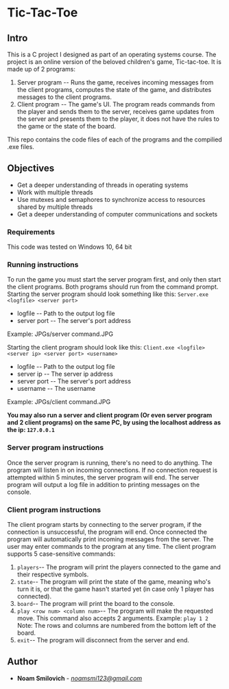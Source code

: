 # **Tic-Tac-Toe**
## Intro
This is a C project I designed as part of an operating systems course.
The project is an online version of the beloved children's game, Tic-tac-toe. It is made up of 2 programs:
 1. Server program -- Runs the game, receives incoming messages from the client programs, computes the state of the game, and distributes messages to the client programs.
 2. Client program -- The game's UI. The program reads commands from the player and sends them to the server, receives game updates from the server and presents them to the player, it does not have the rules to the game or the state of the board.

This repo contains the code files of each of the programs and the compilied .exe files.

## Objectives
- Get a deeper understanding of threads in operating systems
- Work with multiple threads
- Use mutexes and semaphores to synchronize access to resources shared by multiple threads
- Get a deeper understanding of computer communications and sockets

### Requirements
This code was tested on Windows 10, 64 bit
### Running instructions
To run the game you must start the server program first, and only then start the client programs. Both programs should run from the command prompt.
Starting the server program should look something like this: ```Server.exe <logfile> <server port>```
* logfile -- Path to the output log file
* server port -- The server's port address

Example: <img>JPGs/server command.JPG

Starting the client program should look like this: ```Client.exe <logfile> <server ip> <server port> <username>```
* logfile -- Path to the output log file
* server ip -- The server ip address
* server port -- The server's port address
* username -- The username

Example: <img>JPGs/client command.JPG

**You may also run a server and client program (Or even server program and 2 client programs) on the same PC, by using the localhost address as the ip: ```127.0.0.1```**

### Server program instructions
Once the server program is running, there's no need to do anything. The program will listen in on incoming connections. 
If no connection request is attempted within 5 minutes, the server program will end.
The server program will output a log file in addition to printing messages on the console.

### Client program instructions
The client program starts by connecting to the server program, if the connection is unsuccessful, the program will end. 
Once connected the program will automatically print incoming messages from the server. The user may enter commands to the program at any time.
The client program supports 5 case-sensitive commands:
1. ```players```-- The program will print the players connected to the game and their respective symbols.
2. ```state```-- The program will print the state of the game, meaning who's turn it is, or that the game hasn't started yet (in case only 1 player has connected).
3. ```board```-- The program will print the board to the console.
4. ```play <row num> <column num>```-- The program will make the requested move. This command also accepts 2 arguments. 
Example: ```play 1 2``` Note: The rows and columns are numbered from the bottom left of the board.
5. ```exit```-- The program will disconnect from the server and end.
 

## Author
* **Noam Smilovich** - *noamsmi123@gmail.com*
